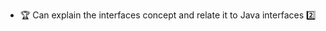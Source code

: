 * <span id="outcome-inheritance-interfaces-one">:trophy: Can explain the interfaces concept and relate it to Java interfaces :two:</span>
